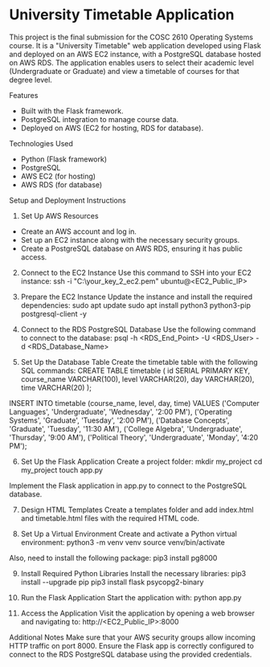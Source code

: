 # University Timetable Application

This project is the final submission for the COSC 2610 Operating Systems course.
It is a "University Timetable" web application developed using Flask and deployed on an AWS EC2 instance, with a PostgreSQL database hosted on AWS RDS.
The application enables users to select their academic level (Undergraduate or Graduate) and view a timetable of courses for that degree level.

Features
- Built with the Flask framework.
- PostgreSQL integration to manage course data.
- Deployed on AWS (EC2 for hosting, RDS for database).

Technologies Used
- Python (Flask framework)
- PostgreSQL
- AWS EC2 (for hosting)
- AWS RDS (for database)

Setup and Deployment Instructions

1. Set Up AWS Resources
- Create an AWS account and log in.
- Set up an EC2 instance along with the necessary security groups.
- Create a PostgreSQL database on AWS RDS, ensuring it has public access.

2. Connect to the EC2 Instance
Use this command to SSH into your EC2 instance:
ssh -i "C:\your_key_2_ec2.pem" ubuntu@<EC2_Public_IP>

3. Prepare the EC2 Instance
Update the instance and install the required dependencies:
sudo apt update
sudo apt install python3 python3-pip postgresql-client -y

4. Connect to the RDS PostgreSQL Database
Use the following command to connect to the database:
psql -h <RDS_End_Point> -U <RDS_User> -d <RDS_Database_Name>

5. Set Up the Database Table
Create the timetable table with the following SQL commands:
CREATE TABLE timetable (
    id SERIAL PRIMARY KEY,
    course_name VARCHAR(100),
    level VARCHAR(20),
    day VARCHAR(20),
    time VARCHAR(20)
);

INSERT INTO timetable (course_name, level, day, time)
VALUES
    ('Computer Languages', 'Undergraduate', 'Wednesday', '2:00 PM'),
    ('Operating Systems', 'Graduate', 'Tuesday', '2:00 PM'),
    ('Database Concepts', 'Graduate', 'Tuesday', '11:30 AM'),
    ('College Algebra', 'Undergraduate', 'Thursday', '9:00 AM'),
    ('Political Theory', 'Undergraduate', 'Monday', '4:20 PM');
    
6. Set Up the Flask Application
Create a project folder:
mkdir my_project
cd my_project
touch app.py

Implement the Flask application in app.py to connect to the PostgreSQL database.

7. Design HTML Templates
Create a templates folder and add index.html and timetable.html files with the required HTML code.

8. Set Up a Virtual Environment
Create and activate a Python virtual environment:
python3 -m venv venv
source venv/bin/activate

Also, need to install the following package:
pip3 install pg8000

9. Install Required Python Libraries
Install the necessary libraries:
pip3 install --upgrade pip
pip3 install flask psycopg2-binary

10. Run the Flask Application
Start the application with:
python app.py

11. Access the Application
Visit the application by opening a web browser and navigating to:
http://<EC2_Public_IP>:8000

Additional Notes
Make sure that your AWS security groups allow incoming HTTP traffic on port 8000.
Ensure the Flask app is correctly configured to connect to the RDS PostgreSQL database using the provided credentials.
